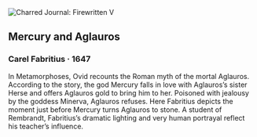 <div class="artwork-of-the-day">
  <div class="container">
    <div class="img-wrapper">
      <img
        src="https://uploads0.wikiart.org/00503/images/carel-fabritius/sc235504.jpg!Large.jpg"
        alt="Charred Journal: Firewritten V" />
    </div>
    <div class="artwork-detail">
      <div class="artwork-origin"> 
        <h2 class="artwork-name">Mercury and Aglauros</h2>
        <h3 class="artist">
          Carel Fabritius
                    ·  1647
        </h3>
      </div>
      <p class="description">
        <span class="artwork-description-text ng-binding" ng-bind-html="viewModel.ArtworkOfTheDay.Description | unsafe">In Metamorphoses, Ovid recounts the Roman myth of the mortal Aglauros. According to the story, the god Mercury falls in love with Aglauros’s sister Herse and offers Aglauros gold to bring him to her. Poisoned with jealousy by the goddess Minerva, Aglauros refuses. Here Fabritius depicts the moment just before Mercury turns Aglauros to stone. A student of Rembrandt, Fabritius’s dramatic lighting and very human portrayal reflect his teacher’s influence.</span>
                        <div class="text-shadow-container" ng-show="showShadow" style=""></div>
      </p>
    </div>
  </div>

</div>
